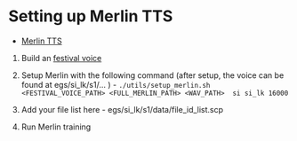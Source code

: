 #  Setting up Merlin TTS
- [Merlin TTS](https://github.com/CSTR-Edinburgh/merlin/)

1. Build an [festival voice](https://github.com/googlei18n/language-resources/tree/master/si/festvox)

2. Setup Merlin with the following command (after setup, the voice can be found at egs/si_lk/s1/... ) -
```./utils/setup_merlin.sh <FESTIVAL_VOICE_PATH> <FULL_MERLIN_PATH> <WAV_PATH>  si si_lk 16000```

3. Add your file list here - egs/si_lk/s1/data/file_id_list.scp

4. Run Merlin training

